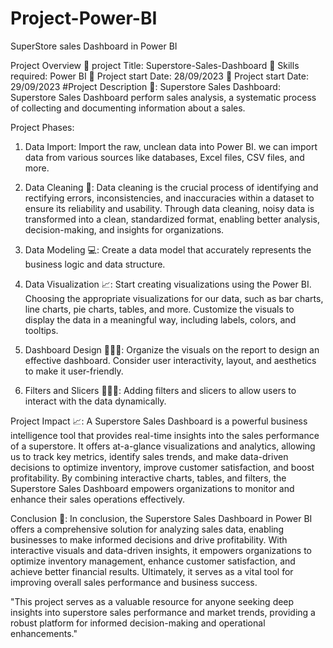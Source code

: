 # Project-Power-BI

SuperStore sales Dashboard in Power BI

Project Overview 
📑 project Title: Superstore-Sales-Dashboard
🔧 Skills required: Power BI
📆 Project start Date: 28/09/2023
📆 Project start Date: 29/09/2023
#Project Description 📂: Superstore Sales Dashboard: Superstore Sales Dashboard perform sales analysis,
a systematic process of collecting and documenting information about a sales. 

Project Phases:
1. Data Import:
Import the raw, unclean data into Power BI. we can import data from various sources like databases, Excel files, CSV files, and more.

2. Data Cleaning 🧹:
Data cleaning is the crucial process of identifying and rectifying errors, inconsistencies, and inaccuracies within a dataset to ensure its reliability and usability.
Through data cleaning, noisy data is transformed into a clean, standardized format, enabling better analysis, decision-making, and insights for organizations.

4. Data Modeling 💻:
Create a data model that accurately represents the business logic and data structure.

5. Data Visualization 📈:
Start creating visualizations using the Power BI. Choosing the appropriate visualizations for our data, such as bar charts, line charts, pie charts, tables, and more.
Customize the visuals to display the data in a meaningful way, including labels, colors, and tooltips.

7. Dashboard Design 👩🏽‍💻:
Organize the visuals on the report to design an effective dashboard. Consider user interactivity, layout, and aesthetics to make it user-friendly.

8. Filters and Slicers 👨🏾‍🔧:
Adding filters and slicers to allow users to interact with the data dynamically.

Project Impact 📈:
A Superstore Sales Dashboard is a powerful business intelligence tool that provides real-time insights into the sales performance of a superstore.
It offers at-a-glance visualizations and analytics, allowing us to track key metrics, identify sales trends, and make data-driven decisions to optimize inventory,
improve customer satisfaction, and boost profitability. By combining interactive charts, tables, and filters, the Superstore Sales Dashboard empowers organizations 
to monitor and enhance their sales operations effectively.


Conclusion 🎳:
In conclusion, the Superstore Sales Dashboard in Power BI offers a comprehensive solution for analyzing sales data, enabling businesses to make informed decisions and 
drive profitability. With interactive visuals and data-driven insights, it empowers organizations to optimize inventory management, enhance customer satisfaction, and achieve
better financial results. Ultimately, it serves as a vital tool for improving overall sales performance and business success.

"This project serves as a valuable resource for anyone seeking deep insights into superstore sales performance and market trends, providing a robust platform for informed 
decision-making and operational enhancements."
